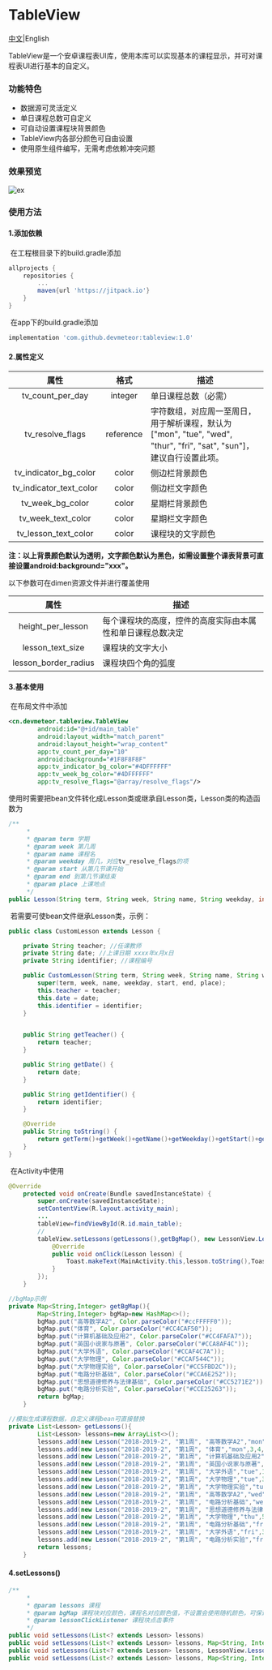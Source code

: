# TableView

[中文](README.md)|English

TableView是一个安卓课程表UI库，使用本库可以实现基本的课程显示，并可对课程表UI进行基本的自定义。

### 功能特色

- 数据源可灵活定义
- 单日课程总数可自定义
- 可自动设置课程块背景颜色
- TableView内各部分颜色可自由设置
- 使用原生组件编写，无需考虑依赖冲突问题

### 效果预览

![ex](images/ex.jpg)

### 使用方法

#### 1.添加依赖

​	在工程根目录下的build.gradle添加

```gradle
allprojects {
    repositories {
        ...
        maven{url 'https://jitpack.io'}
    }
}
```

​	在app下的build.gradle添加

```gradle
implementation 'com.github.devmeteor:tableview:1.0'
```

#### 2.属性定义

|          属性           |   格式    | 描述                                                         |
| :---------------------: | :-------: | ------------------------------------------------------------ |
|    tv_count_per_day     |  integer  | 单日课程总数（必需）                                         |
|    tv_resolve_flags     | reference | 字符数组，对应周一至周日，用于解析课程，默认为["mon", "tue", "wed", "thur", "fri", "sat", "sun"]，建议自行设置此项。 |
|  tv_indicator_bg_color  |   color   | 侧边栏背景颜色                                               |
| tv_indicator_text_color |   color   | 侧边栏文字颜色                                               |
|    tv_week_bg_color     |   color   | 星期栏背景颜色                                               |
|   tv_week_text_color    |   color   | 星期栏文字颜色                                               |
|  tv_lesson_text_color   |   color   | 课程块的文字颜色                                             |

​	**注：以上背景颜色默认为透明，文字颜色默认为黑色，如需设置整个课表背景可直接设置android:background="xxx"。**

以下参数可在dimen资源文件并进行覆盖使用

|         属性         | 描述                                                       |
| :------------------: | ---------------------------------------------------------- |
|  height_per_lesson   | 每个课程块的高度，控件的高度实际由本属性和单日课程总数决定 |
|   lesson_text_size   | 课程块的文字大小                                           |
| lesson_border_radius | 课程块四个角的弧度                                         |

#### 3.基本使用

​	在布局文件中添加

```xml
<cn.devmeteor.tableview.TableView
        android:id="@+id/main_table"
        android:layout_width="match_parent"
        android:layout_height="wrap_content"
        app:tv_count_per_day="10"
        android:background="#1F8F8F8F"
        app:tv_indicator_bg_color="#4DFFFFFF"
        app:tv_week_bg_color="#4DFFFFFF"
        app:tv_resolve_flags="@array/resolve_flags"/>
```

​	使用时需要把bean文件转化成Lesson类或继承自Lesson类，Lesson类的构造函数为

```java
/**
     *
     * @param term 学期
     * @param week 第几周
     * @param name 课程名
     * @param weekday 周几，对应tv_resolve_flags的项
     * @param start 从第几节课开始
     * @param end 到第几节课结束
     * @param place 上课地点
     */
public Lesson(String term, String week, String name, String weekday, int start, int end, String place)
```

​	若需要可使bean文件继承Lesson类，示例：

```java
public class CustomLesson extends Lesson {

    private String teacher; //任课教师
    private String date; //上课日期 xxxx年x月x日
    private String identifier; //课程编号

    public CustomLesson(String term, String week, String name, String weekday, int start, int end, String place, String teacher, String date, String identifier) {
        super(term, week, name, weekday, start, end, place);
        this.teacher = teacher;
        this.date = date;
        this.identifier = identifier;
    }


    public String getTeacher() {
        return teacher;
    }

    public String getDate() {
        return date;
    }

    public String getIdentifier() {
        return identifier;
    }

    @Override
    public String toString() {
        return getTerm()+getWeek()+getName()+getWeekday()+getStart()+getEnd()+getPlace()+teacher+date+identifier;
    }
}
```

​	在Activity中使用

```java
@Override
    protected void onCreate(Bundle savedInstanceState) {
        super.onCreate(savedInstanceState);
        setContentView(R.layout.activity_main);
        ...
        tableView=findViewById(R.id.main_table);
        //
        tableView.setLessons(getLessons(),getBgMap(), new LessonView.LessonClickListener() {
            @Override
            public void onClick(Lesson lesson) {
            	Toast.makeText(MainActivity.this,lesson.toString(),Toast.LENGTH_LONG).show();
            }
        });
    }

//bgMap示例
private Map<String,Integer> getBgMap(){
        Map<String,Integer> bgMap=new HashMap<>();
        bgMap.put("高等数学A2", Color.parseColor("#ccFFFFF0"));
        bgMap.put("体育", Color.parseColor("#CC4CAF50"));
        bgMap.put("计算机基础及应用2", Color.parseColor("#CC4FAFA7"));
        bgMap.put("英国小说家与原著", Color.parseColor("#CCA8AF4C"));
        bgMap.put("大学外语", Color.parseColor("#CCAF4C7A"));
        bgMap.put("大学物理", Color.parseColor("#CCAF544C"));
        bgMap.put("大学物理实验", Color.parseColor("#CC5FBD2C"));
        bgMap.put("电路分析基础", Color.parseColor("#CCA6E252"));
        bgMap.put("思想道德修养与法律基础", Color.parseColor("#CC5271E2"));
        bgMap.put("电路分析实验", Color.parseColor("#CCE25263"));
        return bgMap;
    }

//模拟生成课程数据，自定义课程bean可直接替换
private List<Lesson> getLessons(){
        List<Lesson> lessons=new ArrayList<>();
        lessons.add(new Lesson("2018-2019-2", "第1周", "高等数学A2","mon",1,2, "崇师"));
        lessons.add(new Lesson("2018-2019-2", "第1周", "体育","mon",3,4, "足球场"));
        lessons.add(new Lesson("2018-2019-2", "第1周", "计算机基础及应用2","mon",5,6, "行知"));
        lessons.add(new Lesson("2018-2019-2", "第1周", "英国小说家与原著","mon",9,10, "崇师"));
        lessons.add(new Lesson("2018-2019-2", "第1周", "大学外语","tue",1,2, "理二"));
        lessons.add(new Lesson("2018-2019-2", "第1周", "大学物理","tue",3,4, "理二"));
        lessons.add(new Lesson("2018-2019-2", "第1周", "大学物理实验","tue",5,10, "理二"));
        lessons.add(new Lesson("2018-2019-2", "第1周", "高等数学A2","wed",1,2, "理二"));
        lessons.add(new Lesson("2018-2019-2", "第1周", "电路分析基础","wed",3,4, "理二"));
        lessons.add(new Lesson("2018-2019-2", "第1周", "思想道德修养与法律基础","thu",1,2, "崇师"));
        lessons.add(new Lesson("2018-2019-2", "第1周", "大学物理","thu",5,6, "理二"));
        lessons.add(new Lesson("2018-2019-2", "第1周", "电路分析基础","fri",1,2, "理二"));
        lessons.add(new Lesson("2018-2019-2", "第1周", "大学外语","fri",3,4, "理二"));
        lessons.add(new Lesson("2018-2019-2", "第1周", "电路分析实验","fri",5,6, "理二"));
        return lessons;
    }

```

#### 4.setLessons()

```java
/**
     * 
     * @param lessons 课程
     * @param bgMap 课程块对应颜色，课程名对应颜色值，不设置会使用随机颜色，可保证同名课程同色，但不同名课程块颜色可能相近而无法直观区分，建议自行添加bgMap
     * @param lessonClickListener 课程块点击事件
     */
public void setLessons(List<? extends Lesson> lessons)
public void setLessons(List<? extends Lesson> lessons, Map<String, Integer> bgMap)
public void setLessons(List<? extends Lesson> lessons, LessonView.LessonClickListener lessonClickListener)
public void setLessons(List<? extends Lesson> lessons, Map<String, Integer> bgMap, LessonView.LessonClickListener lessonClickListener)
```
